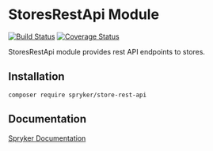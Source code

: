 # StoresRestApi Module
[![Build Status](https://travis-ci.org/spryker/store-rest-api.svg)](https://travis-ci.org/spryker/store-rest-api)
[![Coverage Status](https://coveralls.io/repos/github/spryker/store-rest-api/badge.svg)](https://coveralls.io/github/spryker/store-rest-api)

StoresRestApi module provides rest API endpoints to stores.

## Installation

```
composer require spryker/store-rest-api
```

## Documentation

[Spryker Documentation](https://academy.spryker.com/developing_with_spryker/module_guide/modules.html)

